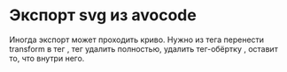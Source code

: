 # Экспорт svg из avocode

Иногда экспорт может проходить криво. Нужно из тега <g> перенести transform в тег <path>, тег <g> удалить полностью, удалить тег-обёртку <defs>, оставит то, что внутри него.